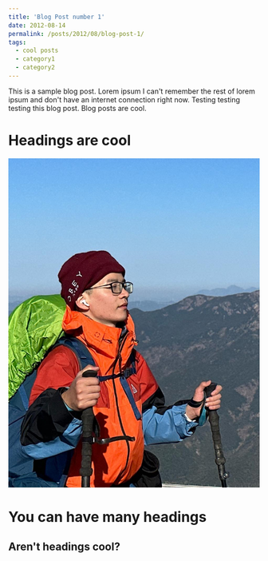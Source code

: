 ```yaml
---
title: 'Blog Post number 1'
date: 2012-08-14
permalink: /posts/2012/08/blog-post-1/
tags:
  - cool posts
  - category1
  - category2
---
```


This is a sample blog post. Lorem ipsum I can't remember the rest of lorem ipsum and don't have an internet connection right now. Testing testing testing this blog post. Blog posts are cool.


Headings are cool
======

<img src="/images/profile.jpg" alt="alternative_text" style="max-width: 300 px; height: auto;">

You can have many headings
======

Aren't headings cool?
------
